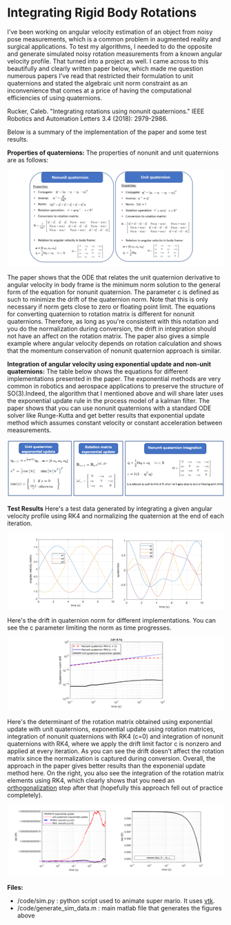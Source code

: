 # Integrating Rigid Body Rotations

I've been working on angular velocity estimation of an object from noisy pose measurements, which is a common problem in augmented reality and surgical applications. To test my algorithms, I needed to do the opposite and generate simulated noisy rotation measurements from a known angular velocity profile. That turned into a project as well. I came across to this beautifully and clearly written paper below, which made me question numerous papers I've read that restricted their formulation to unit quaternions and stated 
the algebraic unit norm constraint as an inconvenience that comes at a price of having the computational efficiencies of using quaternions.

Rucker, Caleb. "Integrating rotations using nonunit quaternions." IEEE Robotics and Automation Letters 3.4 (2018): 2979-2986.

Below is a summary of the implementation of the paper and some test results.

**Properties of quaternions:** The properties of nonunit and unit quaternions are as follows:

![Nonunit quaternions](./figs/unit_vs_nonunit_quaternion.png)

The paper shows that the ODE that relates the unit quaternion derivative to angular velocity in body frame is the  minimum norm solution to the general form of the equation for nonunit quaternion. The parameter c is defined as such to minimize the drift of the quaternion norm. Note that this is only necessary if norm gets close to zero or floating point limit. The equations for converting quaternion to rotation matrix is different for nonunit quaternions. Therefore, as long as you're consistent with this notation and you do the normalization during conversion, the drift in integration should not have an affect on the rotation matrix. The paper also gives a simple example where angular velocity depends on rotation calculation and shows that the momentum conservation of nonunit quaternion approach is similar.

**Integration of angular velocity using exponential update and non-unit quaternions:** The table below shows the equations for different implementations presented in the paper. The exponential methods are very common in robotics and aerospace applications to preserve the structure of SO(3).Indeed, the algorithm that I mentioned above and will share later  uses the exponential update rule in the process model of a kalman filter. The paper shows that you can use nonunit quaternions with a standard ODE solver like Runge-Kutta and get better results that exponential update method which assumes constant velocity or constant acceleration between measurements.

![Methods](./figs/methods.png)


**Test Results** Here's a test data generated by integrating a given angular velocity profile using RK4 and normalizing the quaternion at the end of each iteration.

![Angular velocity profile](./figs/test_data.png)

Here's the drift in quaternion norm for different implementations. You can see the c parameter limiting the norm as time progresses.

![Quaternion norm drift](./figs/quat_drift.png)

Here's the determinant of the rotation matrix obtained using exponential update with unit quaternions, exponential update using rotation matrices, integration of nonunit quaternions with RK4 (c=0) and integration of nonunit quaternions with RK4, where we apply the drift limit factor c is nonzero and applied at every iteration. As you can see the drift doesn't affect the rotation matrix since the normalization is captured during conversion. Overall, the approach in the paper gives better results than the exponenial update method here. On the right, you also see the integration of the rotation matrix elements using RK4, which clearly shows that you need an [orthogonalization](https://en.wikipedia.org/wiki/Gram–Schmidt_process) step after that (hopefully this approach fell out of practice completely).

![Rotation matrix determinant drift](./figs/determinant_drift.png)

**Files:**
* /code/sim.py : python script used to animate super mario. It uses [vtk](https://vtk.org/).
* /code/generate_sim_data.m : main matlab file that generates the figures above










